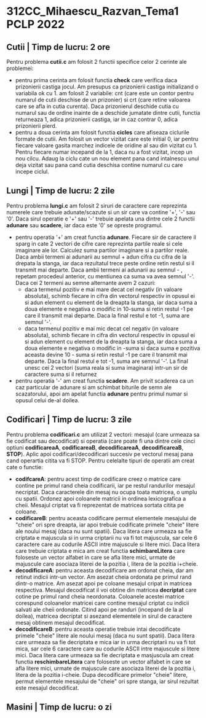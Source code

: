 # 312CC_Mihaescu_Razvan_Tema1 PCLP 2022

## Cutii | Timp de lucru: 2 ore

Pentru problema **cutii.c** am folosit 2 functii specifice celor 2 cerinte ale problemei:
* pentru prima cerinta am folosit functia **check** care verifica daca prizonierii castiga jocul. Am presupus ca prizonierii castiga initializand o variabila ok cu 1.  am folosit 2 variabile: cnt (care este un contor pentru numarul de cutii deschise de un prizonier) si crt (care retine valoarea care se afla in cutia curenta). Daca prizonierul deschide cutia cu numarul sau de ordine inainte de a deschide jumatate dintre cutii, functia returneaza 1, adica prizonierii castiga, iar in caz contrar 0, adica prizonierii pierd.
* pentru a doua cerinta am folosit functia **cicles** care afiseaza ciclurile formate de cutii. Am folosit un vector vizitat care este initial 0, iar pentru fiecare valoare gasita marchez indicele de oridine al sau din vizitat cu 1. Pentru fiecare numar incepand de la 1, daca nu a fost vizitat, incep un nou cilcu. Adaug la ciclu cate un nou element pana cand intalnescu unul deja vizitat sau pana cand cutia deschisa contine numarul cu care incepe ciclul.

## Lungi | Timp de lucru: 2 zile

Pentru problema **lungi.c** am folosit 2 siruri de caractere care reprezinta numerele care trebuie adunate/scazute si un sir care va contine '+', '-' sau '0'. Daca sirul operatie e '+' sau '-' trebuie apelata una dintre cele 2 functii **adunare** sau **scadere**, iar daca este '0' se opreste programul. 
* pentru operatia '+' am creat functia **adunare**. Fiecare sir de caractere il sparg in cate 2 vectori de cifre care reprezinta partile reale si cele imaginare ale lor. Calculez suma partilor imaginare si a partilor reale. Daca ambii termeni ai adunarii au semnul + adun cifra cu cifra de la drepata la stanga, iar daca rezultatul trece peste ordine retin restul si il transmit mai departe. Daca ambii termeni ai adunarii au semnul - , repetam procedeul anterior, cu mentiunea ca suma va avea semnul '-'. Daca cei 2 termeni au semne alternante avem 2 cazuri: 
  * daca termenul pozitiv e mai mare decat cel negativ (in valoare absoluta), schimb fiecare in cifra din vectorul respectiv in opusul ei si adun element cu element de la dreapta la stanga, iar daca suma a doua elemente e negativa o modific in 10-suma si retin restul -1 pe care il transmit mai departe. Daca la final restul  e tot -1, suma are semnul '-'.
  * daca termenul pozitiv e mai mic decat cel negativ (in valoare absoluta), schimb fiecare in cifra din vectorul respectiv in opusul ei si adun element cu element de la dreapta la stanga, iar daca suma a doua elemente e negativa o modific in -suma si daca suma e pozitiva aceasta devine 10 - suma si retin restul -1 pe care il transmit mai departe. Daca la final restul  e tot -1, suma are semnul '-'.
La final unesc cei 2 vectori (suma reala si suma imaginara) intr-un sir de caractere suma si il returnez
* pentru operatia '-' am creat functia **scadere**. Am privit scaderea ca un caz particular de adunare si am schimbat biturile de semn ale scazatorului, apoi am apelat functia **adunare** pentru primul numar si opusul celui de-al doilea.

## Codificari | Timp de lucru: 3 zile

Pentru problema **codificari.c** am utilizat 2 vectori: mesajul (care urmeaza sa fie codificat sau decodificat) si operatia (care poate fi una dintre cele cinci optiuni **codificareaA**, **codificareaB**, **decodificareaA**, **decodificareaB**, **STOP**). Aplic apoi codificari/decodificari succesiv pe vectorul mesaj pana cand operartia citita va fi STOP. Pentru celelalte tipuri de operatii am creat cate o functie:
* **codifcareA**: pentru acest timp de codificare creez o matrice care contine pe primul rand cheia codificarii, iar pe restul randurilor mesajul necriptat. Daca caracterele din mesaj nu ocupa toata matricea, o umplu cu spatii. Ordonez apoi coloanele matricii in ordinea lexicografica a cheii. Mesajul criptat va fi reprezentat de matricea sortata citita pe coloane. 
* **codificareB**: pentru aceasta codificare permut elementele mesajului de "cheie" ori spre dreapta, iar apoi trebuie codificate primele "cheie" litere ale noului mesaj (daca nu sunt spatii). Daca litera care urmeaza sa fie criptata e majuscula si in urma criptarii nu va fi tot majuscula, sar cele 6 caractere care au codurile ASCII intre majuscule si litere mici. Daca litera care trebuie criptata e mica am creat functia **schimbareLitera** care foloseste un vector alfabet in care se afla litere mici, urmate de majuscule care asociaza literei de la pozitia i, litera de la pozitia i+cheie.
* **decodificareA**: pentru aceasta decodificare am ordonat cheia, dar am retinut indicii intr-un vector. Am asezat cheia ordonata pe primul rand dintr-o matrice. Am asezat apoi pe coloane mesajul cripat in matricea respectiva. Mesajul decodificat il voi obtine din matricea **decriptat** care cotine pe primul rand cheia neordonata. Coloanele acestei matrice corespund coloanelor matricei care contine mesajul criptat cu indicii salvati ale cheii ordonate. Citind apoi pe randuri (incepand de la al doilea), matricea decriptat si asezand elementele in sirul de caractere mesaj obtinem mesajul decodificat. 
* **decodificareB**: pentru aceasta operatie trebuie intai decodificate primele "cheie" litere ale noului mesaj (daca nu sunt spatii). Daca litera care urmeaza sa fie decriptata e mica iar in urma decriptarii nu va fi tot mica, sar cele 6 caractere care au codurile ASCII intre majuscule si litere mici. Daca litera care urmeaza sa fie decriptata e masjuscula am creat functia **reschimbareLitera** care foloseste un vector alfabet in care se afla litere mici, urmate de majuscule care asociaza literei de la pozitia i, litera de la pozitia i-cheie. Dupa decodificare primelor "cheie" litere, permut elementele mesajului de "cheie" ori spre stanga, iar sirul rezultat este mesajul decodificat.

## Masini | Timp de lucru: o zi

